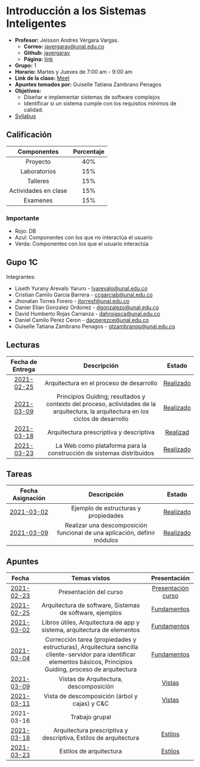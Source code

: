 # Introducción a los Sistemas Inteligentes

- **Profesor:** Jeisson Andres Vergara Vargas.
  - **Correo:** javergarav@unal.edu.co
  - **Github:** [javergarav](https://github.com/javergarav)
  - **Página:** [link](http://colswe.unal.edu.co/~javergarav/)
- **Grupo:** 1
- **Horario:** Martes y Jueves de 7:00 am - 9:00 am
- **Link de la clase:** [Meet](https://meet.google.com/zdb-ioak-mjv)
- **Apuntes tomados por:** Guiselle Tatiana Zambrano Penagos
- **Objetivos:**
  - Diseñar e implementar sistemas de software complejos
  - Identificar si un sistema cumple con los requisitos mínimos de calidad.
- [Syllabus](presentations/syllabus.pdf)

## Calificación

| Componentes | Porcentaje |
| :---: | :---: |
| Proyecto | 40% |
| Laboratorios | 15% |
| Talleres | 15% |
| Actividades en clase | 15% |
| Examenes | 15% |
### Importante
- Rojo: DB
- Azul: Componentes con los que no interactúa el usuario
- Verda: Componentes con los que el usuario interactúa

## Gupo 1C

Integrantes:
- Liseth Yurany Arevalo Yaruro - lyarevalo@unal.edu.co
- Cristian Camilo Garcia Barrera - ccgarciab@unal.edu.co
- Jhonatan Torres Forero - jtorresf@unal.edu.co
- Danier Elian Gonzalez Ordonez - dgonzalezo@unal.edu.co
- David Humberto Rojas Carranza - dahrojasca@unal.edu.co
- Daniel Camilo Perez Ceron - dacperezce@unal.edu.co
- Guiselle Tatiana Zambrano Penagos - gtzambranop@unal.edu.co

## Lecturas

| Fecha de Entrega | Descripción | Estado |
| :---: | :---: | :---: |
| [2021-02-25](class_notes/2021_02_25.md) | Arquitectura en el proceso de desarrollo | [Realizado](summaries/00.md) |
| [2021-03-09](class_notes/2021_03_09.md) | Principios Guiding; resultados y contexto del proceso, actividades de la arquitectura, la arquitectura en los ciclos de desarrollo | [Realizado](summaries/01.md) |
| [2021-03-18](class_notes/2021_03_18.md) | Arquitectura prescriptiva y descriptiva | [Realizad](summaries/02.md) |
| [2021-03-23](class_notes/2021_03_23.md) | La Web como plataforma para la construcción de sistemas distribuidos | [Realizado](summaries/03.md) |

## Tareas

| Fecha Asignación | Descripción | Estado |
| :---: | :---: | :---: |
| [2021-03-02](class_notes/2021_03_02.md) | Ejemplo de estructuras y propiedades | [Realizado](tasks/00/00.md) |
| [2021-03-09](class_notes/2021_03_09.md) | Realizar una descomposición funcional de una aplicación, definir módulos | [Realizado](tasks/01/01.html) |

## Apuntes

| Fecha | Temas vistos | Presentación |
| :---: | :---: | :---: |
| [2021-02-23](class_notes/2021_02_23.md) | Presentación del curso | [Presentación curso](presentations/course_presentation.pdf)
| [2021-02-25](class_notes/2021_02_25.md) | Arquitectura de software, Sistemas de software, ejemplos | [Fundamentos](presentations/01_software_architecture_fundamentals.pdf) |
| [2021-03-02](class_notes/2021_03_02.md) | Libros útiles, Arquitectura de app y sistema, arquitectura de elementos | [Fundamentos](presentations/01_software_architecture_fundamentals.pdf) |
| [2021-03-04](class_notes/2021_03_04.md) | Corrección tarea (propiedades y estructuras), Arquitectura sencilla cliente-servidor para identificar elementos básicos, Principios Guiding, proceso de arquitectura | [Fundamentos](presentations/01_software_architecture_fundamentals.pdf) |
| [2021-03-09](class_notes/2021_03_09.md) | Vistas de Arquitectura, descomposición | [Vistas](presentations/02_architectural_views.pdf) |
| [2021-03-11](class_notes/2021_03_11.md) | Vista de descomposición (árbol y cajas) y C&C | [Vistas](presentations/02_architectural_views.pdf) |
| 2021-03-16 | Trabajo grupal | |
| [2021-03-18](class_notes/2021_03_18.md) | Arquitectura prescriptiva y descriptiva, Estilos de arquitectura | [Estilos](presentations/03_architectural_styles.pdf) |
| [2021-03-23](class_notes/2021_03_23.md) | Estilos de arquitectura | [Estilos](presentations/03_architectural_styles.pdf) |